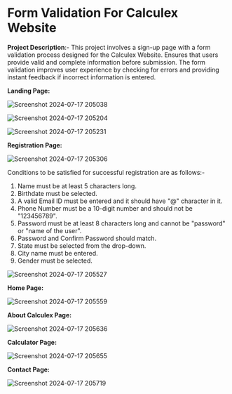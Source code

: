 # Form Validation For Calculex Website

**Project Description**:- This project involves a sign-up page with a form validation process designed for the Calculex Website. Ensures that users provide valid and complete information before submission. The form validation improves user experience by checking for errors and providing instant feedback if incorrect information is entered.


**Landing Page:**


![Screenshot 2024-07-17 205038](https://github.com/user-attachments/assets/60aa31bc-0b42-4a5d-84b9-106b04b75495)



![Screenshot 2024-07-17 205204](https://github.com/user-attachments/assets/f23f51ae-961c-44f4-bcc0-77577df3c64e)



![Screenshot 2024-07-17 205231](https://github.com/user-attachments/assets/58852041-efaf-4fba-97e9-d7bc8d3bb0ac)


**Registration Page:**

![Screenshot 2024-07-17 205306](https://github.com/user-attachments/assets/51ad560c-989e-4b0e-9f0e-a5dde3d6e7ea)

Conditions to be satisfied for successful registration are as follows:-


1)  Name must be at least 5 characters long.
2)  Birthdate must be selected.
3)  A valid Email ID must be entered and it should have "@" character in it.
4)  Phone Number must be a 10-digit number and should not be "123456789".
5)  Password must be at least 8 characters long and cannot be "password" or "name of the user".
6)  Password and Confirm Password should match.
7)  State must be selected from the drop-down.
8)  City name must be entered.
9)  Gender must be selected.


![Screenshot 2024-07-17 205527](https://github.com/user-attachments/assets/ac23f506-5816-43b0-8ccb-38126176ac12)


**Home Page:**


![Screenshot 2024-07-17 205559](https://github.com/user-attachments/assets/5eb7c5f7-9d06-4514-891a-098b607e912e)


**About Calculex Page:**


![Screenshot 2024-07-17 205636](https://github.com/user-attachments/assets/39cb730f-d49d-48ef-9721-873b1e57ab83)


**Calculator Page:**

![Screenshot 2024-07-17 205655](https://github.com/user-attachments/assets/107b985f-4fc3-4a5e-b55c-3e79fc7df8b8)



**Contact Page:**

![Screenshot 2024-07-17 205719](https://github.com/user-attachments/assets/00b1f229-a94b-444a-8426-cb399648171e)



